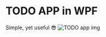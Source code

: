 # TODO APP in WPF 
Simple, yet useful 😎
![TODO app img](https://github.com/AveeSuuu/WPT-TODO-LIST/assets/125218528/c8b10c65-0078-49c4-a217-6c21ab9e4d60)
